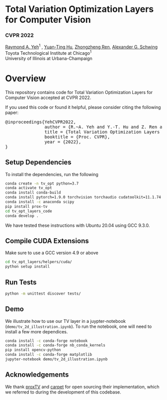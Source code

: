 # Total Variation Optimization Layers for Computer Vision

### CVPR 2022
[Raymond A. Yeh](https://www.raymond-yeh.com/)<sup>1</sup> ,
[Yuan-Ting Hu](https://sites.google.com/view/yuantinghu),
[Zhongzheng Ren](https://jason718.github.io/),
[Alexander G. Schwing](http://www.alexander-schwing.de/)<br/>
Toyota Technological Institute at Chicago<sup>1</sup><br/>
University of Illinois at Urbana-Champaign <br/>

# Overview
This repository contains code for Total Variation Optimization Layers for Computer Vision accepted at CVPR 2022.

If you used this code or found it helpful, please consider citing the following paper:

<pre>
@inproceedings{YehCVPR2022,
               author = {R.~A. Yeh and Y.-T. Hu and Z. Ren and A.~G. Schwing},
               title = {Total Variation Optimization Layers for Computer Vision},
               booktitle = {Proc. CVPR},
               year = {2022},
}
</pre>

## Setup Dependencies
To install the dependencies, run the following
```bash
conda create -n tv_opt python=3.7
conda activate tv_opt
conda install conda-build
conda install pytorch=1.9.0 torchvision torchaudio cudatoolkit=11.1.74 -c pytorch -c nvidia
conda install -c anaconda scipy
pip install prox-tv
cd tv_opt_layers_code
conda develop .
```
We have tested these instructions with Ubuntu 20.04 using GCC 9.3.0.

## Compile CUDA Extensions
Make sure to use a GCC version 4.9 or above
```bash
cd tv_opt_layers/helpers/cuda/
python setup install
```

## Run Tests
```bash
python -m unittest discover tests/
```

## Demo
We illustrate how to use our TV layer in a juypter-notebook (`demo/tv_2d_illustration.ipynb`). To run the notebook, one will need to install a few more dependices.
```bash
conda install -c conda-forge notebook
conda install -c conda-forge nb_conda_kernels
pip install opencv-python
conda install -c conda-forge matplotlib
jupyter-notebook demo/tv_2d_illustration.ipynb
```

## Acknowledgements
We thank [proxTV](https://github.com/albarji/proxTV) and [carpet](https://github.com/hcherkaoui/carpet) for open sourcing their implementation, which we referred to during the development of this codebase.
